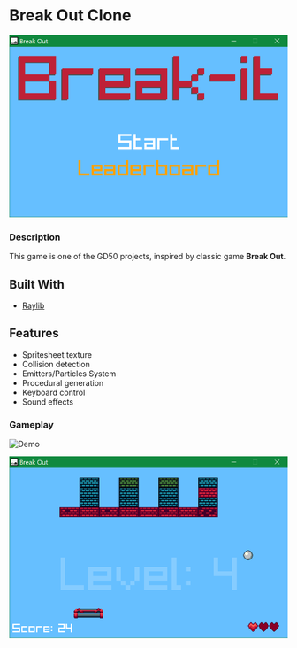 # Break Out Clone

![Screenshot](screenshots/ss-bout-00.png "Break Out")

### Description

This game is one of the GD50 projects, inspired by classic game **Break Out**.

## Built With

- [Raylib](https://www.raylib.com)

## Features

- Spritesheet texture
- Collision detection
- Emitters/Particles System
- Procedural generation
- Keyboard control
- Sound effects

### Gameplay

![Demo](https://github.com/IndieCoderMM/git-cloud/blob/master/gifs/break_it_demo.gif)

![Screenshot](screenshots/ss-bout-01.png "Break Out")
